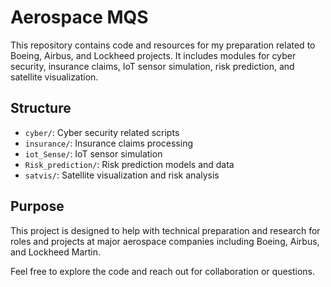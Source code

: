 # Aerospace MQS

This repository contains code and resources for my preparation related to Boeing, Airbus, and Lockheed projects. It includes modules for cyber security, insurance claims, IoT sensor simulation, risk prediction, and satellite visualization.

## Structure
- `cyber/`: Cyber security related scripts
- `insurance/`: Insurance claims processing
- `iot_Sense/`: IoT sensor simulation
- `Risk_prediction/`: Risk prediction models and data
- `satvis/`: Satellite visualization and risk analysis

## Purpose
This project is designed to help with technical preparation and research for roles and projects at major aerospace companies including Boeing, Airbus, and Lockheed Martin.

Feel free to explore the code and reach out for collaboration or questions.
